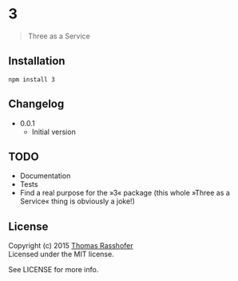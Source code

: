 # 3

> Three as a Service

## Installation

	npm install 3

## Changelog

* 0.0.1
	* Initial version

## TODO

- Documentation
- Tests
- Find a real purpose for the »3« package (this whole »Three as a Service« thing is obviously a joke!)

## License

Copyright (c) 2015 [Thomas Rasshofer](http://thomasrasshofer.com/)  
Licensed under the MIT license.

See LICENSE for more info.
